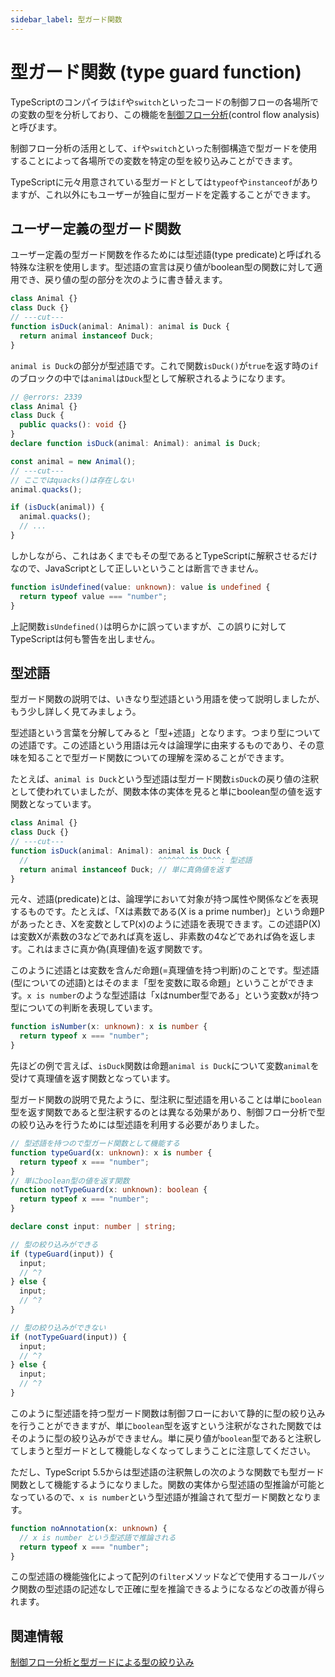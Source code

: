 ```yaml
---
sidebar_label: 型ガード関数
---
```


# 型ガード関数 (type guard function)

TypeScriptのコンパイラは`if`や`switch`といったコードの制御フローの各場所での変数の型を分析しており、この機能を[制御フロー分析](../statements/control-flow-analysis-and-type-guard.md)(control flow analysis)と呼びます。

制御フロー分析の活用として、`if`や`switch`といった制御構造で型ガードを使用することによって各場所での変数を特定の型を絞り込みことができます。

TypeScriptに元々用意されている型ガードとしては`typeof`や`instanceof`がありますが、これ以外にもユーザーが独自に型ガードを定義することができます。

## ユーザー定義の型ガード関数

ユーザー定義の型ガード関数を作るためには型述語(type predicate)と呼ばれる特殊な注釈を使用します。型述語の宣言は戻り値がboolean型の関数に対して適用でき、戻り値の型の部分を次のように書き替えます。

```ts twoslash
class Animal {}
class Duck {}
// ---cut---
function isDuck(animal: Animal): animal is Duck {
  return animal instanceof Duck;
}
```

`animal is Duck`の部分が型述語です。これで関数`isDuck()`が`true`を返す時の`if`のブロックの中では`animal`は`Duck`型として解釈されるようになります。

```ts twoslash
// @errors: 2339
class Animal {}
class Duck {
  public quacks(): void {}
}
declare function isDuck(animal: Animal): animal is Duck;

const animal = new Animal();
// ---cut---
// ここではquacks()は存在しない
animal.quacks();

if (isDuck(animal)) {
  animal.quacks();
  // ...
}
```

しかしながら、これはあくまでもその型であるとTypeScriptに解釈させるだけなので、JavaScriptとして正しいということは断言できません。

```ts twoslash
function isUndefined(value: unknown): value is undefined {
  return typeof value === "number";
}
```

上記関数`isUndefined()`は明らかに誤っていますが、この誤りに対してTypeScriptは何も警告を出しません。

## 型述語

型ガード関数の説明では、いきなり型述語という用語を使って説明しましたが、もう少し詳しく見てみましょう。

型述語という言葉を分解してみると「型+述語」となります。つまり型についての述語です。この述語という用語は元々は論理学に由来するものであり、その意味を知ることで型ガード関数についての理解を深めることができます。

たとえば、`animal is Duck`という型述語は型ガード関数`isDuck`の戻り値の注釈として使われていましたが、関数本体の実体を見ると単にboolean型の値を返す関数となっています。

```ts twoslash
class Animal {}
class Duck {}
// ---cut---
function isDuck(animal: Animal): animal is Duck {
  //                             ^^^^^^^^^^^^^^: 型述語
  return animal instanceof Duck; // 単に真偽値を返す
}
```

元々、述語(predicate)とは、論理学において対象が持つ属性や関係などを表現するものです。たとえば、「Xは素数である(X is a prime number)」という命題Pがあったとき、Xを変数としてP(x)のように述語を表現できます。この述語P(X)は変数Xが素数の3などであれば真を返し、非素数の4などであれば偽を返します。これはまさに真か偽(真理値)を返す関数です。

このように述語とは変数を含んだ命題(=真理値を持つ判断)のことです。型述語(型についての述語)とはそのまま「型を変数に取る命題」ということができます。`x is number`のような型述語は「xはnumber型である」という変数xが持つ型についての判断を表現しています。

```ts
function isNumber(x: unknown): x is number {
  return typeof x === "number";
}
```

先ほどの例で言えば、`isDuck`関数は命題`animal is Duck`について変数`animal`を受けて真理値を返す関数となっています。

型ガード関数の説明で見たように、型注釈に型述語を用いることは単に`boolean`型を返す関数であると型注釈するのとは異なる効果があり、制御フロー分析で型の絞り込みを行うためには型述語を利用する必要がありました。

```ts twoslash
// 型述語を持つので型ガード関数として機能する
function typeGuard(x: unknown): x is number {
  return typeof x === "number";
}
// 単にboolean型の値を返す関数
function notTypeGuard(x: unknown): boolean {
  return typeof x === "number";
}

declare const input: number | string;

// 型の絞り込みができる
if (typeGuard(input)) {
  input;
  // ^?
} else {
  input;
  // ^?
}

// 型の絞り込みができない
if (notTypeGuard(input)) {
  input;
  // ^?
} else {
  input;
  // ^?
}
```

このように型述語を持つ型ガード関数は制御フローにおいて静的に型の絞り込みを行うことができますが、単に`boolean`型を返すという注釈がなされた関数ではそのように型の絞り込みができません。単に戻り値が`boolean`型であると注釈してしまうと型ガードとして機能しなくなってしまうことに注意してください。

ただし、TypeScript 5.5からは型述語の注釈無しの次のような関数でも型ガード関数として機能するようになりました。関数の実体から型述語の型推論が可能となっているので、`x is number`という型述語が推論されて型ガード関数となります。

```ts twoslash
function noAnnotation(x: unknown) {
  // x is number という型述語で推論される
  return typeof x === "number";
}
```

この型述語の機能強化によって配列の`filter`メソッドなどで使用するコールバック関数の型述語の記述なしで正確に型を推論できるようになるなどの改善が得られます。

## 関連情報

[制御フロー分析と型ガードによる型の絞り込み](../statements/control-flow-analysis-and-type-guard.md)
